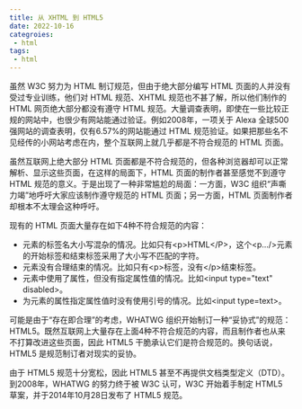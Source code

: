 ```yaml
---
title: 从 XHTML 到 HTML5
date: 2022-10-16
categroies:
 - html
tags:
 - html
---
```


虽然 W3C 努力为 HTML 制订规范，但由于绝大部分编写 HTML 页面的人并没有受过专业训练，他们对 HTML 规范、XHTML 规范也不甚了解，所以他们制作的 HTML 网页绝大部分都没有遵守 HTML 规范。大量调查表明，即使在一些比较正规的网站中，也很少有网站能通过验证。例如2008年，一项关于 Alexa 全球500强网站的调查表明，仅有6.57%的网站能通过 HTML 规范验证。如果把那些名不见经传的小网站考虑在内，整个互联网上就几乎都是不符合规范的 HTML 页面。

虽然互联网上绝大部分 HTML 页面都是不符合规范的，但各种浏览器却可以正常解析、显示这些页面，在这样的局面下，HTML 页面的制作者甚至感觉不到遵守 HTML 规范的意义。于是出现了一种非常尴尬的局面：一方面，W3C 组织“声嘶力竭”地呼吁大家应该制作遵守规范的 HTML 页面；另一方面，HTML 页面制作者却根本不太理会这种呼吁。

现有的 HTML 页面大量存在如下4种不符合规范的内容：

* 元素的标签名大小写混杂的情况。比如只有\<p\>HTML\<\/P\>，这个\<p...\/\>元素的开始标签和结束标签采用了大小写不匹配的字符。
* 元素没有合理结束的情况。比如只有\<p\>标签，没有\<\/p\>结束标签。
* 元素中使用了属性，但没有指定属性值的情况。比如\<input type="text" disabled\>。
* 为元素的属性指定属性值时没有使用引号的情况。比如\<input type=text\>。

可能是由于“存在即合理”的考虑，WHATWG 组织开始制订一种“妥协式”的规范：HTML5。既然互联网上大量存在上面4种不符合规范的内容，而且制作者也从来不打算改进这些页面，因此 HTML5 干脆承认它们是符合规范的。换句话说，HTML5 是规范制订者对现实的妥协。

由于 HTML5 规范十分宽松，因此 HTML5 甚至不再提供文档类型定义（DTD）。到2008年，WHATWG 的努力终于被 W3C 认可，W3C 开始着手制定 HTML5 草案，并于2014年10月28日发布了 HTML5 规范。